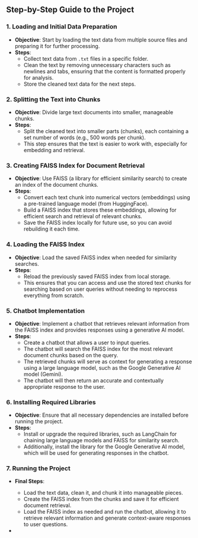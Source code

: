 

## Step-by-Step Guide to the Project

### 1. **Loading and Initial Data Preparation**
   - **Objective**: Start by loading the text data from multiple source files and preparing it for further processing.
   - **Steps**:
     - Collect text data from `.txt` files in a specific folder.
     - Clean the text by removing unnecessary characters such as newlines and tabs, ensuring that the content is formatted properly for analysis.
     - Store the cleaned text data for the next steps.

### 2. **Splitting the Text into Chunks**
   - **Objective**: Divide large text documents into smaller, manageable chunks.
   - **Steps**:
     - Split the cleaned text into smaller parts (chunks), each containing a set number of words (e.g., 500 words per chunk).
     - This step ensures that the text is easier to work with, especially for embedding and retrieval.

### 3. **Creating FAISS Index for Document Retrieval**
   - **Objective**: Use FAISS (a library for efficient similarity search) to create an index of the document chunks.
   - **Steps**:
     - Convert each text chunk into numerical vectors (embeddings) using a pre-trained language model (from HuggingFace).
     - Build a FAISS index that stores these embeddings, allowing for efficient search and retrieval of relevant chunks.
     - Save the FAISS index locally for future use, so you can avoid rebuilding it each time.

### 4. **Loading the FAISS Index**
   - **Objective**: Load the saved FAISS index when needed for similarity searches.
   - **Steps**:
     - Reload the previously saved FAISS index from local storage.
     - This ensures that you can access and use the stored text chunks for searching based on user queries without needing to reprocess everything from scratch.

### 5. **Chatbot Implementation**
   - **Objective**: Implement a chatbot that retrieves relevant information from the FAISS index and provides responses using a generative AI model.
   - **Steps**:
     - Create a chatbot that allows a user to input queries.
     - The chatbot will search the FAISS index for the most relevant document chunks based on the query.
     - The retrieved chunks will serve as context for generating a response using a large language model, such as the Google Generative AI model (Gemini).
     - The chatbot will then return an accurate and contextually appropriate response to the user.

### 6. **Installing Required Libraries**
   - **Objective**: Ensure that all necessary dependencies are installed before running the project.
   - **Steps**:
     - Install or upgrade the required libraries, such as LangChain for chaining large language models and FAISS for similarity search.
     - Additionally, install the library for the Google Generative AI model, which will be used for generating responses in the chatbot.

### 7. **Running the Project**
   - **Final Steps**:
     - Load the text data, clean it, and chunk it into manageable pieces.
     - Create the FAISS index from the chunks and save it for efficient document retrieval.
     - Load the FAISS index as needed and run the chatbot, allowing it to retrieve relevant information and generate context-aware responses to user questions.

-
